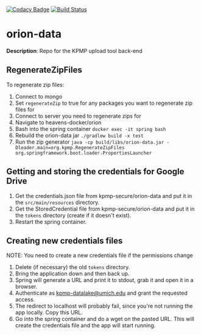 [![Codacy Badge](https://api.codacy.com/project/badge/Grade/6af5499a0365459e8f755ec19589534a)](https://www.codacy.com/manual/rlreamy/orion-data?utm_source=github.com&amp;utm_medium=referral&amp;utm_content=KPMP/orion-data&amp;utm_campaign=Badge_Grade)
[![Build Status](https://travis-ci.org/KPMP/orion-data.svg?branch=develop)](https://travis-ci.org/KPMP/orion-data)

# orion-data
  **Description**: Repo for the KPMP upload tool back-end

## RegenerateZipFiles
To regenerate zip files:
 1. Connect to mongo
 2. Set `regenerateZip` to true for any packages you want to regenerate zip files for
 3. Connect to server you need to regenerate zips for
 4. Navigate to heavens-docker/orion
 5. Bash into the spring container
 `docker exec -it spring bash`
 6. Rebuild the orion-data jar
 `./gradlew build -x test`
 7. Run the zip generator
 `java -cp build/libs/orion-data.jar -Dloader.main=org.kpmp.RegenerateZipFiles org.springframework.boot.loader.PropertiesLauncher`

## Getting and storing the credentials for Google Drive
 1. Get the credentials.json file from kpmp-secure/orion-data and put it in the `src/main/resources` directory.
 2. Get the StoredCredential file from kpmp-secure/orion-data and put it in the `tokens` directory (create if it doesn't  exist).
 3. Restart the spring container.

## Creating new credentials files
NOTE: You need to create a new credentials file if the permissions change
 1. Delete (if necessary) the old `tokens` directory.
 2. Bring the application down and then back up.
 3. Spring will generate a URL and print it to stdout, grab it and open it in a browser.
 4. Authenticate as kpmp-datalake@umich.edu and grant the requested access.
 5. The redirect to localhost will probably fail, since you're not running the app locally. Copy this URL.
 6. Go into the spring container and do a wget on the pasted URL. This will create the credentials file and the app will start running.
